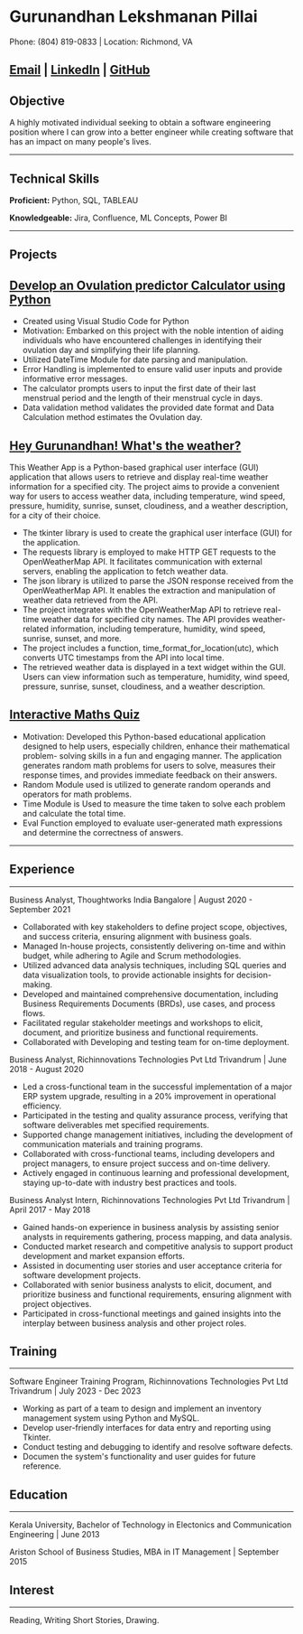 # Gurunandhan Lekshmanan Pillai

Phone: (804) 819-0833 | Location: Richmond, VA

[Email](mailto:Gurunandhan05@gmail.com) | [LinkedIn](https://www.linkedin.com/in/nandhan-pillai-624a7a293/) | [GitHub](https://github.com/NandhanGPillai)
---

## Objective
A highly motivated individual seeking to obtain a software engineering position where I can grow into a better engineer while creating software that has an impact on many people's lives. 

___
## Technical Skills
**Proficient:** Python, SQL, TABLEAU

**Knowledgeable:** Jira, Confluence, ML Concepts, Power BI

___
## Projects

[Develop an Ovulation predictor Calculator using Python ](https://github.com/NandhanGPillai/Ovulation-Day-Prediction) 
---

* Created using Visual Studio Code for Python
* Motivation: Embarked on this project with the noble intention of aiding individuals who have encountered challenges in identifying their ovulation 
   day and simplifying their life planning.
* Utilized DateTime Module for date parsing and manipulation.
* Error Handling is implemented to ensure valid user inputs and provide informative error messages.
* The calculator prompts users to input the first date of their last menstrual period and the length of their menstrual cycle in days.
* Data validation method validates the provided date format and Data Calculation method estimates the Ovulation day.

[Hey Gurunandhan! What's the weather?](https://github.com/NandhanGPillai/Weather-App)
---

This Weather App is a Python-based graphical user interface (GUI) application that allows users to retrieve and display real-time weather information for a specified city. The project aims to provide a convenient way for users to access weather data, including temperature, wind speed, pressure, humidity, sunrise, sunset, cloudiness, and a weather description, for a city of their choice.
* The tkinter library is used to create the graphical user interface (GUI) for the application.
* The requests library is employed to make HTTP GET requests to the OpenWeatherMap API. It facilitates communication with external servers, enabling 
   the application to fetch weather data.
* The json library is utilized to parse the JSON response received from the OpenWeatherMap API. It enables the extraction and manipulation of weather 
   data retrieved from the API.
* The project integrates with the OpenWeatherMap API to retrieve real-time weather data for specified city names. The API 
   provides weather-related information, including temperature, humidity, wind speed, sunrise, sunset, and more.
* The project includes a function, time_format_for_location(utc), which converts UTC timestamps from the API into local time.
* The retrieved weather data is displayed in a text widget within the GUI. Users can view information such as temperature, humidity, wind speed, 
   pressure, sunrise, sunset, cloudiness, and a weather description.

[Interactive Maths Quiz](https://github.com/NandhanGPillai/Interactive-Maths-Quiz)
---
* Motivation: Developed this Python-based educational application designed to help users, especially children, enhance their mathematical problem- 
   solving skills in a fun and engaging manner. The application generates random math problems for users to solve, measures their response times, and 
   provides immediate feedback on their answers.
* Random Module used is utilized to generate random operands and operators for math problems.
* Time Module is Used to measure the time taken to solve each problem and calculate the total time.
* Eval Function employed to evaluate user-generated math expressions and determine the correctness of answers.
---

## Experience
---

Business Analyst, Thoughtworks India
Bangalore | August 2020 - September 2021

   * Collaborated with key stakeholders to define project scope, objectives, and success criteria, ensuring alignment with business goals.
   * Managed In-house projects, consistently delivering on-time and within budget, while adhering to Agile and Scrum methodologies.
   * Utilized advanced data analysis techniques, including SQL queries and data visualization tools, to provide actionable insights for decision-making.
   * Developed and maintained comprehensive documentation, including Business Requirements Documents (BRDs), use cases, and process flows.
   * Facilitated regular stakeholder meetings and workshops to elicit, document, and prioritize business and functional requirements.
   * Collaborated with Developing and testing team for on-time deployment.

Business Analyst, Richinnovations Technologies Pvt Ltd
Trivandrum | June 2018 - August 2020

   * Led a cross-functional team in the successful implementation of a major ERP system upgrade, resulting in a 20% improvement in operational 
     efficiency.
   * Participated in the testing and quality assurance process, verifying that software deliverables met specified requirements.
   * Supported change management initiatives, including the development of communication materials and training programs.
   * Collaborated with cross-functional teams, including developers and project managers, to ensure project success and on-time delivery.
   * Actively engaged in continuous learning and professional development, staying up-to-date with industry best practices and tools.

Business Analyst Intern, Richinnovations Technologies Pvt Ltd
Trivandrum | April 2017 - May 2018

   * Gained hands-on experience in business analysis by assisting senior analysts in requirements gathering, process mapping, and data analysis.
   * Conducted market research and competitive analysis to support product development and market expansion efforts.
   * Assisted in documenting user stories and user acceptance criteria for software development projects.
   * Collaborated with senior business analysts to elicit, document, and prioritize business and functional requirements, ensuring alignment with 
     project objectives.
   * Participated in cross-functional meetings and gained insights into the interplay between business analysis and other project roles.

 ## Training
 ---
Software Engineer Training Program, Richinnovations Technologies Pvt Ltd
Trivandrum | July 2023 - Dec 2023

   * Working as part of a team to design and implement an inventory management system using Python and MySQL.
   * Develop user-friendly interfaces for data entry and reporting using Tkinter.
   * Conduct testing and debugging to identify and resolve software defects.
   * Documen the system's functionality and user guides for future reference.
 
     
## Education
---

Kerala University, Bachelor of Technology in Electonics and Communication Engineering | June 2013

Ariston School of Business Studies, MBA in IT Management | September 2015

## Interest
---

Reading, Writing Short Stories, Drawing.















